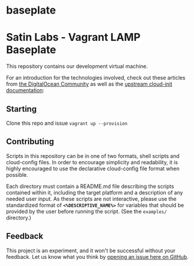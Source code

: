 # baseplate
Satin Labs - Vagrant LAMP Baseplate
=================================

This repository contains our development virtual machine.

For an introduction for the technologies involved, check out these articles from
[the DigitalOcean Community](https://www.digitalocean.com/community/) as well as
the [upstream cloud-init documentation](https://cloudinit.readthedocs.org/en/latest/):

Starting
--------

Clone this repo and issue ```vagrant up --provision```

Contributing
------------

Scripts in this repository can be in one of two formats, shell scripts and
cloud-config files. In order to encourage simplicity and readability, it is
highly encouraged to use the declarative cloud-config file format when possible.

Each directory must contain a README.md file describing the scripts contained
within it, including the target platform and a description of any needed user
input. As these scripts are not interactive, please use the standardized
format of **`<%DESCRIPTIVE_NAME%>`** for variables that should be provided by
the user before running the script. (See the `examples/` directory.)

Feedback
--------

This project is an experiment, and it won't be successful without your feedback.
Let us know what you think by [opening an issue here on GitHub](https://github.com/satinlabs/baseplate/issues).